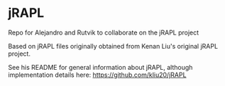 # jRAPL
Repo for Alejandro and Rutvik to collaborate on the jRAPL project

Based on jRAPL files originally obtained from Kenan Liu's original jRAPL project.

See his README for general information about jRAPL, although implementation details here: https://github.com/kliu20/jRAPL
